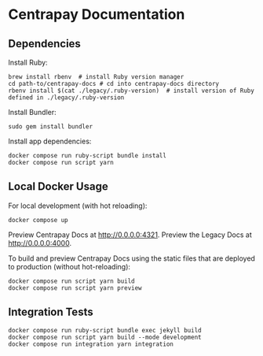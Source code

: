 # Centrapay Documentation

## Dependencies

Install Ruby:

```
brew install rbenv  # install Ruby version manager
cd path-to/centrapay-docs # cd into centrapay-docs directory
rbenv install $(cat ./legacy/.ruby-version)  # install version of Ruby defined in ./legacy/.ruby-version
```

Install Bundler:

```
sudo gem install bundler
```

Install app dependencies:

```
docker compose run ruby-script bundle install
docker compose run script yarn
```
## Local Docker Usage

For local development (with hot reloading):

```
docker compose up
```

Preview Centrapay Docs at http://0.0.0.0:4321.
Preview the Legacy Docs at http://0.0.0.0:4000.

To build and preview Centrapay Docs using the static files that are deployed to production (without hot-reloading):

```
docker compose run script yarn build
docker compose run script yarn preview
```

## Integration Tests

```
docker compose run ruby-script bundle exec jekyll build
docker compose run script yarn build --mode development
docker compose run integration yarn integration
```
